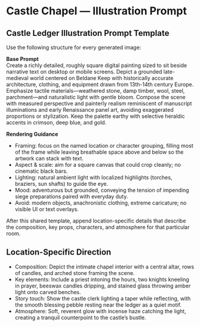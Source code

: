 # Castle Chapel — Illustration Prompt

## Castle Ledger Illustration Prompt Template

Use the following structure for every generated image:

**Base Prompt**  
Create a richly detailed, roughly square digital painting sized to sit beside narrative text on desktop or mobile screens. Depict a grounded late-medieval world centered on Beldane Keep with historically accurate architecture, clothing, and equipment drawn from 13th-14th century Europe. Emphasize tactile materials—weathered stone, damp timber, wool, steel, parchment—and naturalistic light with gentle bloom. Compose the scene with measured perspective and painterly realism reminiscent of manuscript illuminations and early Renaissance panel art, avoiding exaggerated proportions or stylization. Keep the palette earthy with selective heraldic accents in crimson, deep blue, and gold.

**Rendering Guidance**  
- Framing: focus on the named location or character grouping, filling most of the frame while leaving breathable space above and below so the artwork can stack with text.  
- Aspect & scale: aim for a square canvas that could crop cleanly; no cinematic black bars.  
- Lighting: natural ambient light with localized highlights (torches, braziers, sun shafts) to guide the eye.  
- Mood: adventurous but grounded, conveying the tension of impending siege preparations paired with everyday duty.  
- Avoid: modern objects, anachronistic clothing, extreme caricature; no visible UI or text overlays.

After this shared template, append location-specific details that describe the composition, key props, characters, and atmosphere for that particular room.

## Location-Specific Direction
- Composition: Depict the intimate chapel interior with a central altar, rows of candles, and arched stone framing the scene.
- Key elements: Include a priest intoning the hours, two knights kneeling in prayer, beeswax candles dripping, and stained glass throwing amber light onto carved benches.
- Story touch: Show the castle clerk lighting a taper while reflecting, with the smooth blessing pebble resting near the ledger as a quiet motif.
- Atmosphere: Soft, reverent glow with incense haze catching the light, creating a tranquil counterpoint to the castle’s bustle.
